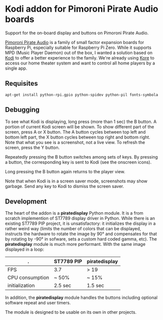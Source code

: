 # Kodi addon for Pimoroni Pirate Audio boards

Support for the on-board display and buttons on Pimoroni Pirate Audio.

[Pimoroni Pirate Audio](https://learn.pimoroni.com/tutorial/sandyj/getting-started-with-pirate-audio)
is a family of small factor expansion boards for Raspberry Pi, especially
suitable for Raspberry Pi Zero. While it supports MPD (Music Player Daemon)
out of the box, I wanted a solution based on [Kodi](https://kodi.tv/) to offer
a better experience to the family. We're already using
[Kore](https://kodi.wiki/view/Kore) to access our home theater system and
want to control all home players by a single app.

## Requisites

```
apt-get install python-rpi.gpio python-spidev python-pil fonts-symbola
```

## Debugging

To see what Kodi is displaying, long press (more than 1 sec) the B button.
A portion of current Kodi screen will be shown. To show different part of
the screen, press A or X button. The A button cycles between top left and
bottom left part, the X button cycles between top right and bottom right.
Note that what you see is a screenshot, not a live view. To refresh the
screen, press the Y button.

Repeatedly pressing the B button switches among sets of keys. By pressing
a button, the corresponding key is sent to Kodi (see the onscreen icons).

Long pressing the B button again returns to the player view.

Note that when Kodi is in a screen saver mode, screenshots may show garbage.
Send any key to Kodi to dismiss the screen saver.

## Development

The heart of the addon is a **piratedisplay** Python module. It is a from
scratch implemention of ST7789 display driver in Python. While there is an
existing ST7789 PIP project, it is unsatisfactory: it initializes the
display in a rather weird way (limits the number of colors that can be
displayed, instructs the hardware to rotate the image by 90° and compensates
for that by rotating by -90° in sofware, sets a custom hard coded gamma,
etc). The **piratedisplay** module is much more performant. With the same
image displayed in a loop:

.               | ST7789 PIP | piratedisplay
----------------|------------|--------------
FPS             | 3.7        | > 19
CPU consumption | ~ 50%      | ~ 15%
initialization  | 2.5 sec    | 1.5 sec

In addition, the **piratedisplay** module handles the buttons including
optional software repeat and user timers.

The module is designed to be usable on its own in other projects.
